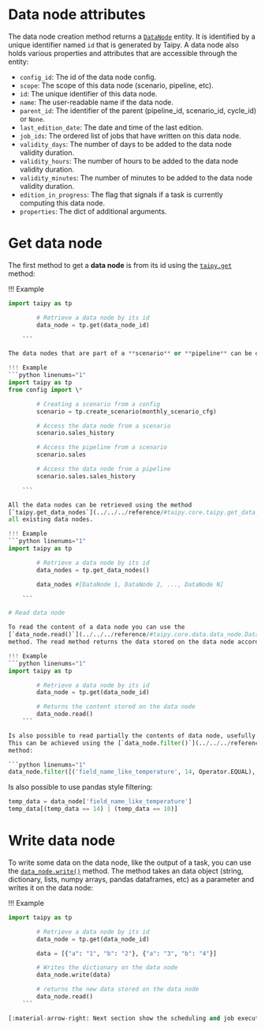 # Data node attributes

The data node creation method returns a [`DataNode`](../../../reference/#taipy.core.data.data_node.DataNode) entity.
It is
identified by
a unique identifier named `id` that is generated by Taipy.
A data node also holds various properties and attributes that are accessible through the entity:

-   `config_id`: The id of the data node config.
-   `scope`: The scope of this data node (scenario, pipeline, etc).
-   `id`: The unique identifier of this data node.
-   `name`: The user-readable name if the data node.
-   `parent_id`: The identifier of the parent (pipeline_id, scenario_id, cycle_id) or `None`.
-   `last_edition_date`: The date and time of the last edition.
-   `job_ids`: The ordered list of jobs that have written on this data node.
-   `validity_days`: The number of days to be added to the data node validity duration.
-   `validity_hours`: The number of hours to be added to the data node validity duration.
-   `validity_minutes`: The number of minutes to be added to the data node validity duration.
-   `edition_in_progress`: The flag that signals if a task is currently computing this data node.
-   `properties`: The dict of additional arguments.

# Get data node

The first method to get a **data node** is from its id using the
[`taipy.get`](../../../reference/#taipy.core.taipy.get) method:

!!! Example

````python linenums="1"
import taipy as tp

        # Retrieve a data node by its id
        data_node = tp.get(data_node_id)

    ```

The data nodes that are part of a **scenario** or **pipeline** can be directly accessed on their levels:

!!! Example
```python linenums="1"
import taipy as tp
from config import \*

        # Creating a scenario from a config
        scenario = tp.create_scenario(monthly_scenario_cfg)

        # Access the data node from a scenario
        scenario.sales_history

        # Access the pipeline from a scenario
        scenario.sales

        # Access the data node from a pipeline
        scenario.sales.sales_history

    ```

All the data nodes can be retrieved using the method
[`taipy.get_data_nodes`](../../../reference/#taipy.core.taipy.get_data_nodes). This method returns a list of
all existing data nodes.

!!! Example
```python linenums="1"
import taipy as tp

        # Retrieve a data node by its id
        data_nodes = tp.get_data_nodes()

        data_nodes #[DataNode 1, DataNode 2, ..., DataNode N]

    ```

# Read data node

To read the content of a data node you can use the
[`data_node.read()`](../../../reference/#taipy.core.data.data_node.DataNode.read)
method. The read method returns the data stored on the data node according to the type of data node:

!!! Example
```python linenums="1"
import taipy as tp

        # Retrieve a data node by its id
        data_node = tp.get(data_node_id)

        # Returns the content stored on the data node
        data_node.read()
    ```

Is also possible to read partially the contents of data node, usefully when dealing with large amounts of data.
This can be achieved using the [`data_node.filter()`](../../../reference/#taipy.core.data.data_node.DataNode.filter)
method:

```python linenums="1"
data_node.filter([('field_name_like_temperature', 14, Operator.EQUAL), ('field_name_like_temperature', 10, Operator.EQUAL)], JoinOperator.OR))
````

Is also possible to use pandas style filtering:

```python linenums="1"
temp_data = data_node['field_name_like_temperature']
temp_data[(temp_data == 14) | (temp_data == 10)]
```

# Write data node

To write some data on the data node, like the output of a task, you can use the
[`data_node.write()`](../../../reference/#taipy.core.data.data_node.DataNode.write) method.
The method takes an data object (string, dictionary, lists, numpy arrays, pandas dataframes, etc) as a
parameter and writes it on the data node:

!!! Example

````python linenums="1"
import taipy as tp

        # Retrieve a data node by its id
        data_node = tp.get(data_node_id)

        data = [{"a": "1", "b": "2"}, {"a": "3", "b": "4"}]

        # Writes the dictionary on the data node
        data_node.write(data)

        # returns the new data stored on the data node
        data_node.read()
    ```

[:material-arrow-right: Next section show the scheduling and job execution features](scheduling-and-job-execution.md).
````
